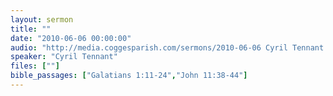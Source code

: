 ```yaml
---
layout: sermon
title: ""
date: "2010-06-06 00:00:00"
audio: "http://media.coggesparish.com/sermons/2010-06-06 Cyril Tennant.mp3"
speaker: "Cyril Tennant"
files: [""]
bible_passages: ["Galatians 1:11-24","John 11:38-44"]
---
```

